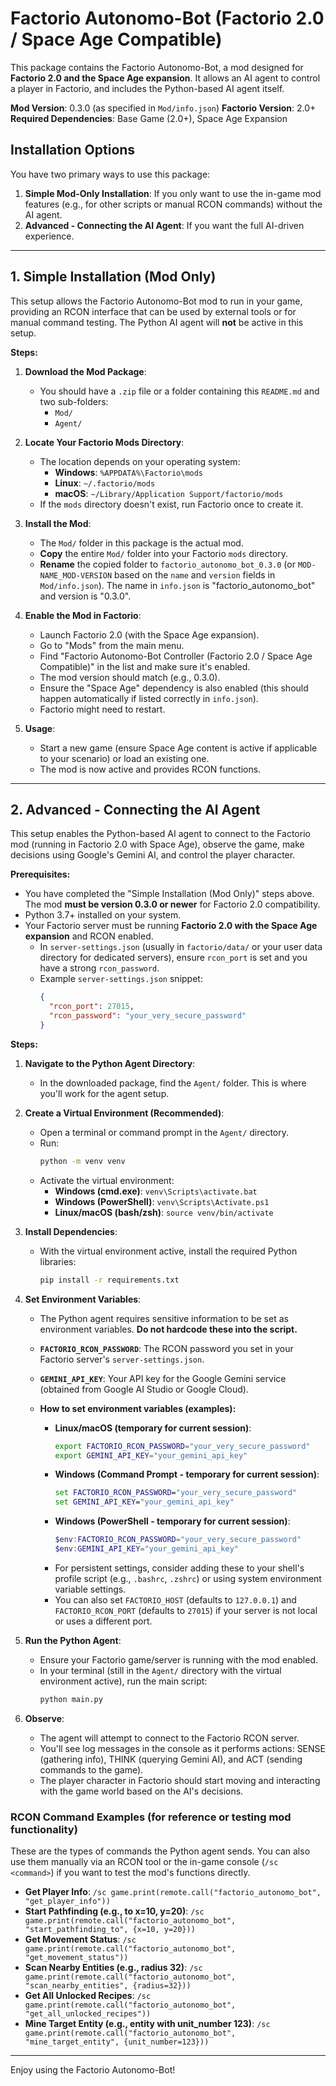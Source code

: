 # Factorio Autonomo-Bot (Factorio 2.0 / Space Age Compatible)

This package contains the Factorio Autonomo-Bot, a mod designed for **Factorio 2.0 and the Space Age expansion**. It allows an AI agent to control a player in Factorio, and includes the Python-based AI agent itself.

**Mod Version**: 0.3.0 (as specified in `Mod/info.json`)
**Factorio Version**: 2.0+
**Required Dependencies**: Base Game (2.0+), Space Age Expansion

## Installation Options

You have two primary ways to use this package:

1.  **Simple Mod-Only Installation**: If you only want to use the in-game mod features (e.g., for other scripts or manual RCON commands) without the AI agent.
2.  **Advanced - Connecting the AI Agent**: If you want the full AI-driven experience.

---

## 1. Simple Installation (Mod Only)

This setup allows the Factorio Autonomo-Bot mod to run in your game, providing an RCON interface that can be used by external tools or for manual command testing. The Python AI agent will **not** be active in this setup.

**Steps:**

1.  **Download the Mod Package**:
    *   You should have a `.zip` file or a folder containing this `README.md` and two sub-folders:
        *   `Mod/`
        *   `Agent/`

2.  **Locate Your Factorio Mods Directory**:
    *   The location depends on your operating system:
        *   **Windows**: `%APPDATA%\Factorio\mods`
        *   **Linux**: `~/.factorio/mods`
        *   **macOS**: `~/Library/Application Support/factorio/mods`
    *   If the `mods` directory doesn't exist, run Factorio once to create it.

3.  **Install the Mod**:
    *   The `Mod/` folder in this package is the actual mod.
    *   **Copy** the entire `Mod/` folder into your Factorio `mods` directory.
    *   **Rename** the copied folder to `factorio_autonomo_bot_0.3.0` (or `MOD-NAME_MOD-VERSION` based on the `name` and `version` fields in `Mod/info.json`). The name in `info.json` is "factorio_autonomo_bot" and version is "0.3.0".

4.  **Enable the Mod in Factorio**:
    *   Launch Factorio 2.0 (with the Space Age expansion).
    *   Go to "Mods" from the main menu.
    *   Find "Factorio Autonomo-Bot Controller (Factorio 2.0 / Space Age Compatible)" in the list and make sure it's enabled.
    *   The mod version should match (e.g., 0.3.0).
    *   Ensure the "Space Age" dependency is also enabled (this should happen automatically if listed correctly in `info.json`).
    *   Factorio might need to restart.

5.  **Usage**:
    *   Start a new game (ensure Space Age content is active if applicable to your scenario) or load an existing one.
    *   The mod is now active and provides RCON functions.

---

## 2. Advanced - Connecting the AI Agent

This setup enables the Python-based AI agent to connect to the Factorio mod (running in Factorio 2.0 with Space Age), observe the game, make decisions using Google's Gemini AI, and control the player character.

**Prerequisites:**

*   You have completed the "Simple Installation (Mod Only)" steps above. The mod **must be version 0.3.0 or newer** for Factorio 2.0 compatibility.
*   Python 3.7+ installed on your system.
*   Your Factorio server must be running **Factorio 2.0 with the Space Age expansion** and RCON enabled.
    *   In `server-settings.json` (usually in `factorio/data/` or your user data directory for dedicated servers), ensure `rcon_port` is set and you have a strong `rcon_password`.
    *   Example `server-settings.json` snippet:
        ```json
        {
          "rcon_port": 27015,
          "rcon_password": "your_very_secure_password"
        }
        ```

**Steps:**

1.  **Navigate to the Python Agent Directory**:
    *   In the downloaded package, find the `Agent/` folder. This is where you'll work for the agent setup.

2.  **Create a Virtual Environment (Recommended)**:
    *   Open a terminal or command prompt in the `Agent/` directory.
    *   Run:
        ```bash
        python -m venv venv
        ```
    *   Activate the virtual environment:
        *   **Windows (cmd.exe)**: `venv\Scripts\activate.bat`
        *   **Windows (PowerShell)**: `venv\Scripts\Activate.ps1`
        *   **Linux/macOS (bash/zsh)**: `source venv/bin/activate`

3.  **Install Dependencies**:
    *   With the virtual environment active, install the required Python libraries:
        ```bash
        pip install -r requirements.txt
        ```

4.  **Set Environment Variables**:
    *   The Python agent requires sensitive information to be set as environment variables. **Do not hardcode these into the script.**
    *   **`FACTORIO_RCON_PASSWORD`**: The RCON password you set in your Factorio server's `server-settings.json`.
    *   **`GEMINI_API_KEY`**: Your API key for the Google Gemini service (obtained from Google AI Studio or Google Cloud).

    *   **How to set environment variables (examples):**
        *   **Linux/macOS (temporary for current session)**:
            ```bash
            export FACTORIO_RCON_PASSWORD="your_very_secure_password"
            export GEMINI_API_KEY="your_gemini_api_key"
            ```
        *   **Windows (Command Prompt - temporary for current session)**:
            ```cmd
            set FACTORIO_RCON_PASSWORD="your_very_secure_password"
            set GEMINI_API_KEY="your_gemini_api_key"
            ```
        *   **Windows (PowerShell - temporary for current session)**:
            ```powershell
            $env:FACTORIO_RCON_PASSWORD="your_very_secure_password"
            $env:GEMINI_API_KEY="your_gemini_api_key"
            ```
        *   For persistent settings, consider adding these to your shell's profile script (e.g., `.bashrc`, `.zshrc`) or using system environment variable settings.
        *   You can also set `FACTORIO_HOST` (defaults to `127.0.0.1`) and `FACTORIO_RCON_PORT` (defaults to `27015`) if your server is not local or uses a different port.

5.  **Run the Python Agent**:
    *   Ensure your Factorio game/server is running with the mod enabled.
    *   In your terminal (still in the `Agent/` directory with the virtual environment active), run the main script:
        ```bash
        python main.py
        ```

6.  **Observe**:
    *   The agent will attempt to connect to the Factorio RCON server.
    *   You'll see log messages in the console as it performs actions: SENSE (gathering info), THINK (querying Gemini AI), and ACT (sending commands to the game).
    *   The player character in Factorio should start moving and interacting with the game world based on the AI's decisions.

### RCON Command Examples (for reference or testing mod functionality)

These are the types of commands the Python agent sends. You can also use them manually via an RCON tool or the in-game console (`/sc <command>`) if you want to test the mod's functions directly.

*   **Get Player Info**:
    `/sc game.print(remote.call("factorio_autonomo_bot", "get_player_info"))`
*   **Start Pathfinding (e.g., to x=10, y=20)**:
    `/sc game.print(remote.call("factorio_autonomo_bot", "start_pathfinding_to", {x=10, y=20}))`
*   **Get Movement Status**:
    `/sc game.print(remote.call("factorio_autonomo_bot", "get_movement_status"))`
*   **Scan Nearby Entities (e.g., radius 32)**:
    `/sc game.print(remote.call("factorio_autonomo_bot", "scan_nearby_entities", {radius=32}))`
*   **Get All Unlocked Recipes**:
    `/sc game.print(remote.call("factorio_autonomo_bot", "get_all_unlocked_recipes"))`
*   **Mine Target Entity (e.g., entity with unit_number 123)**:
    `/sc game.print(remote.call("factorio_autonomo_bot", "mine_target_entity", {unit_number=123}))`

---

Enjoy using the Factorio Autonomo-Bot!
